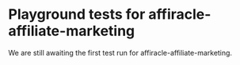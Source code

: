# Playground tests for affiracle-affiliate-marketing
We are still awaiting the first test run for affiracle-affiliate-marketing.
